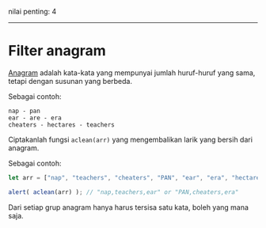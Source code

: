nilai penting: 4

---

# Filter anagram

[Anagram](https://en.wikipedia.org/wiki/Anagram) adalah kata-kata yang mempunyai jumlah huruf-huruf yang sama, tetapi dengan susunan yang berbeda. 

Sebagai contoh:

```
nap - pan
ear - are - era
cheaters - hectares - teachers
```

Ciptakanlah fungsi `aclean(arr)` yang mengembalikan larik yang bersih dari anagram.

Sebagai contoh:

```js
let arr = ["nap", "teachers", "cheaters", "PAN", "ear", "era", "hectares"];

alert( aclean(arr) ); // "nap,teachers,ear" or "PAN,cheaters,era"
```

Dari setiap grup anagram hanya harus tersisa satu kata, boleh yang mana saja.
